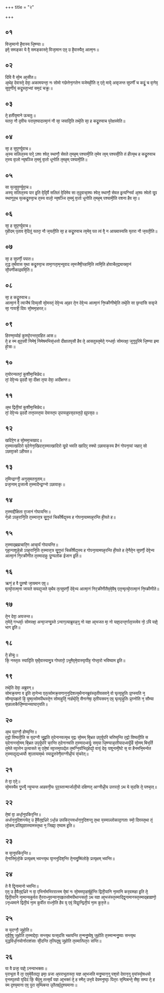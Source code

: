 +++
title = "२"

+++
## ०१
विजा᳘मानो है᳘वास्य धि᳘ष्ण्याः॥  
इमे᳘ समङ्का ये वै᳘ समङ्कास्ते᳘ विजा᳘मान एत᳘ उ है᳘वास्यैत᳘ आत्म᳘नः॥  
## ०२
दिवि वै सो᳘म आ᳘सीत॥  
अ᳘थेह᳘ देवास्ते᳘ देवा᳘ अकामयन्ता᳘ नः सोमो गछेत्तेना᳘गतेन यजेमही᳘ति त᳘ एते᳘ माये᳘ असृजन्त सुपर्णीं च कद्रूं᳘ च वा᳘गेव᳘ सुप᳘र्णीयं᳘ कद्रूस्ता᳘भ्यां सम᳘दं चक्रुः॥  
## ०३
ते᳘ हर्तीय᳘माने ऊचतुः॥  
यतरा᳘ नौ द᳘वीयः पराप᳘श्यादात्मा᳘नं नौ सा᳘ जयादि᳘ति तथे᳘ति सा᳘ ह कद्रू᳘रुवाच प᳘रेक्षस्वेति॥  
## ०४
सा᳘ ह सुप᳘र्ण्युवाच॥  
अ᳘स्य सलिल᳘स्य पारे᳘ ऽश्वः श्वेत᳘ स्थाणौ᳘ सेवते त᳘मह᳘म् पश्यामी᳘ति त᳘मेव त्व᳘म् पश्यसी᳘ति तं हीत्य᳘थ ह कद्रू᳘रुवाच त᳘स्य वा᳘लो न्य᳘षञ्जि त᳘ममुं वा᳘तो धूनोति त᳘मह᳘म् पश्यामी᳘ति॥  
## ०५
सा य᳘त्सुप᳘र्ण्युवा᳘च॥  
अस्य᳘ सलिल᳘स्य पार इ᳘ति वे᳘दि᳘र्वै सलिलं वे᳘दिमेव सा त᳘दुवाचा᳘श्वः श्वेत᳘ स्थाणौ᳘ सेवत इ᳘त्यग्निर्वा अ᳘श्वः श्वेतो यू᳘प स्थाणुर᳘थ य᳘त्कद्रू᳘रुवा᳘च त᳘स्य वालो᳘ न्य᳘षञ्जि त᳘ममुं वा᳘तो धूनोति त᳘मह᳘म् पश्यामी᳘ति रशना हैव सा᳘॥  
## ०६
सा᳘ ह सुप᳘र्ण्युवाच॥  
ए᳘हीदम् प᳘ताव वे᳘दितुं यतरा᳘ नौ ज᳘यती᳘ति सा᳘ ह कद्रू᳘रुवाच त्व᳘मेव᳘ पत त्वं वै᳘ न आख्यास्यसि य᳘तरा नौ ज᳘यती᳘ति॥  
## ०७
सा᳘ ह सुपर्णी᳘ पपात॥  
त᳘द्ध त᳘थैवास य᳘था कद्रू᳘रुवा᳘च तामा᳘गता᳘म᳘भ्युवाद त्व᳘मजैषी᳘रहामि᳘ति त्वमि᳘ति होवाचैत᳘द्व्याख्या᳘नं सौ᳘पर्णीकाद्रवमि᳘ति॥  
## ०८
सा᳘ ह कद्रू᳘रुवाच॥  
आत्मा᳘नं वै᳘ त्वाजैषं दिव्य᳘सौ सो᳘मस्तं᳘ देवे᳘भ्य आ᳘हर ते᳘न देवे᳘भ्य आत्मा᳘नं नि᳘ष्क्रीणीष्वे᳘ति तथे᳘ति सा छ᳘न्दांसि ससृजे सा᳘ गायत्री᳘ दिवः सो᳘ममा᳘हरत्॥  
## ०९
हिरण्म᳘य्योर्ह कुश्यो᳘रन्तर᳘वहित आस॥  
ते᳘ ह स्म क्षुर᳘पवी निमेषं᳘ निमेषमभिसं᳘धत्तो दीक्षातप᳘सौ हैव ते᳘ आसतुस्त᳘मेते᳘ गन्धर्वाः᳘ सोमरक्षा᳘ जुगुपुरिमे धि᳘ष्ण्या इमा हो᳘त्राः॥  
## १०
त᳘योरन्यतरां᳘ कुशीमा᳘चिछेद॥  
तां᳘ देवे᳘भ्यः प्र᳘ददौ सा᳘ दीक्षा त᳘या देवा᳘ अदीक्षन्त॥  
## ११
अ᳘थ द्विती᳘यां कुशीमा᳘चिछेद॥  
तां᳘ देवे᳘भ्यः प्र᳘ददौ तत्त᳘पस्त᳘या देवास्त᳘प उ᳘पायन्नुपस᳘दस्त᳘पो᳘ ह्युपस᳘दः॥  
## १२
खदिरे᳘ण ह सो᳘ममा᳘चखाद॥  
त᳘स्मात्खदिरो य᳘देनेना᳘खिदत्त᳘स्मात्खादिरो यू᳘पो भवति खादिर᳘ स्फ्यो ऽछावाक᳘स्य हैनं गोपना᳘यां जहार᳘ सो ऽछावा᳘को ऽहीयत॥  
## १३
त᳘मिन्द्राग्नी᳘ अनुस᳘मतनुताम्॥  
प्रजा᳘नाम् प्र᳘जात्यै त᳘स्मादैन्द्रा᳘ग्नो ऽछावाकः᳘॥  
## १४
त᳘स्माद्दीक्षिता रा᳘जानं गोपायन्ति॥  
ने᳘न्नो ऽपह᳘रानि᳘ति त᳘स्मात्त᳘त्र सु᳘गुप्तं चिकीर्षेद्य᳘स्य ह गोपना᳘यामपह᳘रन्ति ही᳘यते ह॥  
## १५
त᳘स्माद्ब्रह्मचारि᳘ण आचा᳘र्यं गोपायन्ति॥  
गृहा᳘न्पशून्ने᳘न्नो ऽपह᳘रानि᳘ति त᳘स्मात्त᳘त्र सु᳘गुप्तं चिकीर्षेद्य᳘स्य ह गोपना᳘यामपह᳘रन्ति ही᳘यते ह ते᳘नैते᳘न सुपर्णी᳘ देवे᳘भ्य आत्मा᳘नं नि᳘रक्रीणीत त᳘स्मादाहुः पु᳘ण्यलोक ईजान इ᳘ति॥  
## १६
ऋणं᳘ ह वै पु᳘रुषो जा᳘यमान एव᳘॥  
मृत्यो᳘रात्म᳘ना जायते सयद्य᳘जते य᳘थैव त᳘त्सुपर्णी᳘ देवे᳘भ्य आत्मा᳘नं निर᳘क्रीणीतैव᳘मे᳘वैष᳘ एत᳘न्मृत्यो᳘रात्मा᳘नं नि᳘ष्क्रीणीते॥  
## १७
ते᳘न देवा᳘ अयजन्त॥  
त᳘मेते᳘ गन्धर्वाः᳘ सोमरक्षा᳘ अन्वा᳘जग्मु᳘स्ते ऽन्वाग᳘त्याब्रुवन्न᳘नु नो यज्ञ आ᳘भजत मा᳘ नो यज्ञा᳘दन्त᳘र्गाता᳘स्त्वेव नो᳘ ऽपि यज्ञे᳘ भाग इ᳘ति॥  
## १८
ते᳘ होचुः॥  
किं᳘ नस्त᳘तः स्यादि᳘ति य᳘थै᳘वास्यामु᳘त्र गोप्तारो᳘ ऽभूमैव᳘मे᳘वास्या᳘पीह᳘ गोप्ता᳘रो भविष्याम इ᳘ति॥  
## १९
तथे᳘ति देवा᳘ अब्रुवन्॥  
सोमक्र᳘यणा व इ᳘ति ता᳘नेभ्य एत᳘त्सोमक्र᳘यणान᳘नुदिशत्य᳘थैनानब्रुवंस्तृतीयसवने᳘ वो घृत्या᳘हुतिः प्रा᳘प्स्यति न᳘ सौम्या᳘पहृतो हि᳘ युष्म᳘त्सोमपीथस्ते᳘न सोमाहुतिं᳘ नार्हथे᳘ति᳘ सैनानेषा᳘ तृतीयसवन᳘ एव᳘ घृत्या᳘हुतिः प्रा᳘प्नोति न᳘ सौम्या य᳘छालाकैर्धि᳘ष्ण्यान्व्याघार᳘यति॥  
## २०
अ᳘थ य᳘दग्नौ᳘ होष्य᳘न्ति॥  
त᳘द्वो विष्यती᳘ति स य᳘दग्नौ जु᳘ह्वति त᳘देनानवत्य᳘थ य᳘द्वः सो᳘मम् बि᳘भ्रत उप᳘र्युपरि चरिष्य᳘न्ति त᳘द्वो विष्यती᳘ति स य᳘देनान्त्सो᳘मम् बि᳘भ्रत उप᳘र्युपरि च᳘रन्ति त᳘देनानवति त᳘स्मादध्वर्युः᳘ सम᳘या धि᳘ष्ण्यान्ना᳘तीयादध्वर्युर्हि सो᳘मम् बिभ᳘र्ति त᳘मेते व्या᳘त्तेन प्र᳘त्यासते स᳘ एते᳘षां व्या᳘त्तमा᳘पद्येत त᳘मग्नि᳘र्वाभिद᳘हेद्यो᳘ वायं᳘ देवः᳘ पशूनामी᳘ष्टे स᳘ वा हैनमभि᳘मन्येत त᳘स्माद्य᳘द्यध्वर्योः शा᳘लायाम᳘र्थः स्यादु᳘त्तरेणै᳘वाग्नीध्री᳘यं सं᳘चरेत्॥  
## २१
ते वा᳘ एते᳘॥  
सो᳘मस्यैव गु᳘प्त्यै᳘ न्युप्यन्त आहवनी᳘यः पुर᳘स्तान्मार्जाली᳘यो दक्षिणत᳘ आग्नीध्री᳘य उत्तरतो᳘ ऽथ ये स᳘दसि ते᳘ पश्चा᳘त्॥  
## २२
ते᳘षां वा᳘ अर्धा᳘नुपकिर᳘न्ति॥  
अर्धान᳘नुदिशन्त्येत᳘ उ है᳘वैत᳘द्दध्रिरे ऽर्धा᳘न्न उपकिर᳘न्त्वर्धान᳘नुदिशन्तु त᳘था य᳘स्माल्लोकादा᳘गताः स्मो᳘ दिवस्त᳘था तं᳘ लो᳘कम् प्रतिप्र᳘ज्ञास्यामस्त᳘था न᳘ जिह्मा᳘ एष्याम इ᳘ति॥  
## २३
स या᳘नुपकिर᳘न्ति॥  
ते᳘नास्मिं᳘लो᳘के प्रत्य᳘क्षम् भवन्त्य᳘थ या᳘ननुदिश᳘न्ति ते᳘नामु᳘ष्मिंलोके᳘ प्रत्य᳘क्षम् भवन्ति॥  
## २४
ते वै द्वि᳘नामानो भवन्ति॥  
एत᳘ उ है᳘वैत᳘द्दध्रिरे न वा᳘ एभिर्नामभिररात्स्म ये᳘षां नः सो᳘ममपा᳘हार्षुर्ह᳘न्ति द्विती᳘यानि ना᳘मानि कर᳘वामहा इ᳘ति ते᳘ द्विती᳘यानि ना᳘मान्यकुर्वत तै᳘रराध्नुवन्यान᳘पहृतसोमपीथान्त्सतो᳘ ऽथ यज्ञ आ᳘भजंस्त᳘स्माद्द्वि᳘नामानस्त᳘स्माद्ब्राह्मणो᳘ ऽनृध्यमाने द्विती᳘यं ना᳘म कुर्वीत राध्नो᳘ति हैव य᳘ एवं᳘ विद्वा᳘न्द्विती᳘यं ना᳘म कुरु᳘ते॥  
## २५
स य᳘दग्नौ᳘ जुहो᳘ति॥  
त᳘द्देवे᳘षु जुहोति त᳘स्माद्देवाः᳘ सन्त्य᳘थ यत्स᳘दसि भक्षयन्ति त᳘न्मनु᳘ष्येषु जुहोति त᳘स्मान्मनु᳘ष्याः सन्त्य᳘थ य᳘द्धविर्धा᳘नयोर्नाराशंसाः सी᳘दन्ति त᳘त्पितृ᳘षु जुहोति त᳘स्मात्पित᳘रः सन्ति॥  
## २६
या वै प्रजा᳘ यज्ञे᳘ ऽनन्वाभक्ताः॥  
प᳘राभूता वै ता᳘ एव᳘मे᳘वैतद्या᳘ इमाः᳘ प्रजा अ᳘पराभूतास्ता᳘ यज्ञ आ᳘भजति मनु᳘ष्यान᳘नु पश᳘वो देवान᳘नु व᳘यांस्यो᳘षधयो व᳘नस्प᳘तयो य᳘दिदं किं᳘ चैव᳘मु तत्स᳘र्वं यज्ञ आ᳘भक्तं ते᳘ ह स्मैत᳘ उभ᳘ये देवमनुष्याः᳘ पित᳘रः स᳘म्पिबन्ते᳘ सैषा᳘ सम्पा ते᳘ ह स्म दृश्य᳘माना एव᳘ पुरा स᳘म्पिबन्त उ᳘तैतर्ह्य᳘दृश्यमानाः॥  